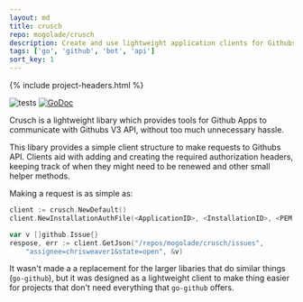 ```yaml
---
layout: md
title: crusch
repo: mogolade/crusch
description: Create and use lightweight application clients for Githubs JSON API
tags: ['go', 'github', 'bot', 'api']
sort_key: 1
---
```


{% include project-headers.html %}

![tests](https://github.com/mogolade/crusch/workflows/Go/badge.svg?branch=master) 
[![GoDoc](https://img.shields.io/static/v1?label=godoc&message=reference&color=blue)](https://pkg.go.dev/github.com/mogolade/crusch)

Crusch is a lightweight libary which provides tools for Github Apps to communicate with Githubs V3 API, without too much unnecessary hassle.

This libary provides a simple client structure to make requests to Githubs API. Clients aid with adding and creating the required authorization headers, keeping track of when they might need to be renewed and other small helper methods.

Making a request is as simple as:
```go
client := crusch.NewDefault()
client.NewInstallationAuthFile(<ApplicationID>, <InstallationID>, <PEM keyfile location>)

var v []github.Issue{}
respose, err := client.GetJson("/repos/mogolade/crusch/issues", 
    "assignee=chrisweaver1&state=open", &v)
```

It wasn't made a a replacement for the larger libaries that do similar things (`go-github`), but it was designed as a lightweight client to make thing easier for projects that don't need everything that `go-github` offers.
